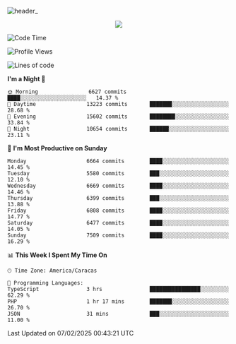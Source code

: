 ![header_](https://github.com/user-attachments/assets/4010d822-ccdc-4198-b608-18c773338d18)


<p align="center">
  <a href="http://www.github.com/thevacs">
    <img src="https://github-readme-streak-stats.herokuapp.com/?user=thevacs&stroke=ffffff&background=1c1917&ring=0891b2&fire=0891b2&currStreakNum=ffffff&currStreakLabel=0891b2&sideNums=ffffff&sideLabels=ffffff&dates=ffffff&hide_border=true" />
  </a>
</p>

<!--START_SECTION:waka-->
![Code Time](http://img.shields.io/badge/Code%20Time-3%2C322%20hrs%2056%20mins-blue)

![Profile Views](http://img.shields.io/badge/Profile%20Views-3-blue)

![Lines of code](https://img.shields.io/badge/From%20Hello%20World%20I%27ve%20Written-5.4%20million%20lines%20of%20code-blue)

**I'm a Night 🦉** 

```text
🌞 Morning                6627 commits        ████░░░░░░░░░░░░░░░░░░░░░   14.37 % 
🌆 Daytime                13223 commits       ███████░░░░░░░░░░░░░░░░░░   28.68 % 
🌃 Evening                15602 commits       ████████░░░░░░░░░░░░░░░░░   33.84 % 
🌙 Night                  10654 commits       ██████░░░░░░░░░░░░░░░░░░░   23.11 % 
```
📅 **I'm Most Productive on Sunday** 

```text
Monday                   6664 commits        ████░░░░░░░░░░░░░░░░░░░░░   14.45 % 
Tuesday                  5580 commits        ███░░░░░░░░░░░░░░░░░░░░░░   12.10 % 
Wednesday                6669 commits        ████░░░░░░░░░░░░░░░░░░░░░   14.46 % 
Thursday                 6399 commits        ███░░░░░░░░░░░░░░░░░░░░░░   13.88 % 
Friday                   6808 commits        ████░░░░░░░░░░░░░░░░░░░░░   14.77 % 
Saturday                 6477 commits        ████░░░░░░░░░░░░░░░░░░░░░   14.05 % 
Sunday                   7509 commits        ████░░░░░░░░░░░░░░░░░░░░░   16.29 % 
```


📊 **This Week I Spent My Time On** 

```text
🕑︎ Time Zone: America/Caracas

💬 Programming Languages: 
TypeScript               3 hrs               ████████████████░░░░░░░░░   62.29 % 
PHP                      1 hr 17 mins        ███████░░░░░░░░░░░░░░░░░░   26.70 % 
JSON                     31 mins             ███░░░░░░░░░░░░░░░░░░░░░░   11.00 % 
```


 Last Updated on 07/02/2025 00:43:21 UTC
<!--END_SECTION:waka-->
